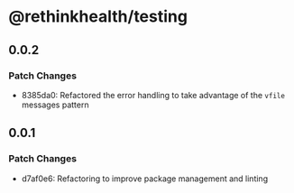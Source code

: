 # @rethinkhealth/testing

## 0.0.2

### Patch Changes

- 8385da0: Refactored the error handling to take advantage of the `vfile` messages pattern

## 0.0.1

### Patch Changes

- d7af0e6: Refactoring to improve package management and linting
